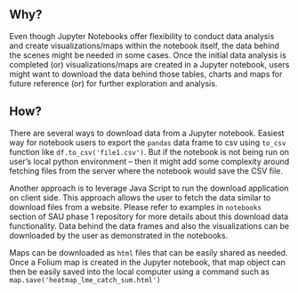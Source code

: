 ## Why?

Even though Jupyter Notebooks offer flexibility to conduct data analysis and create visualizations/maps within the notebook itself, the data behind the scenes might be needed in some cases. Once the initial data analysis is completed (or) visualizations/maps are created in a Jupyter notebook, users might want to download the data behind those tables, charts and maps for future reference (or) for further exploration and analysis.       



## How?

There are several ways to download data from a Jupyter notebook. Easiest way for notebook users to export the `pandas` data frame to csv using `to_csv` function like `df.to_csv('file1.csv')`. But if the notebook is not being run on user’s local python environment – then it might add some complexity around fetching files from the server where the notebook would save the CSV file.      

Another approach is to leverage Java Script to run the download application on client side. This approach allows the user to fetch the data similar to download files from a website. Please refer to examples in `notebooks` section of SAU phase 1 repository for more details about this download data functionality. Data behind the data frames and also the visualizations can be downloaded by the user as demonstrated in the notebooks.

Maps can be downloaded as `html` files that can be easily shared as needed. Once a Folium map is created in the Jupyter notebook, that map object can then be easily saved into the local computer using a command such as `map.save('heatmap_lme_catch_sum.html')`







